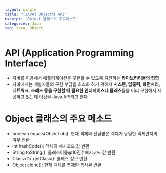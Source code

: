 ```yaml
---
layout: single
title: "[JAVA] Object와 API"
excerpt: 'Object 클래스의 주요메소드'
categories: Java
tag: Java, Object
---
```

# API (Application Programming Interface)
- 자바를 이용해서 애플리케이션을 구현할 수 있도록 지원하는 **라이브러리들의 집합**
- 자바에서는 개발자들의 구현 부담을 최소화 하기 위해서 **시스템, 입출력, 화면처리, 네트워크, 스레드 등을 구현할 때 필요한 인터페이스나 클래스**들을 미리 구현해서 제공하고 있는데 이것을 Java API라고 한다.

# Object 클래스의 주요 메소드
- boolean equals(Object obj): 현재 객체와 전달받은 객체가 동일한 객체인지의 여부 반환
- int hashCode(): 객체의 해시코드 값 반환
- String toString(): 클래스이름@16진수해시코드 값 반환
- Class<?> getClass(): 클래스 정보 반환
- Object clone(): 현재 객체를 복제한 복사본 반환

